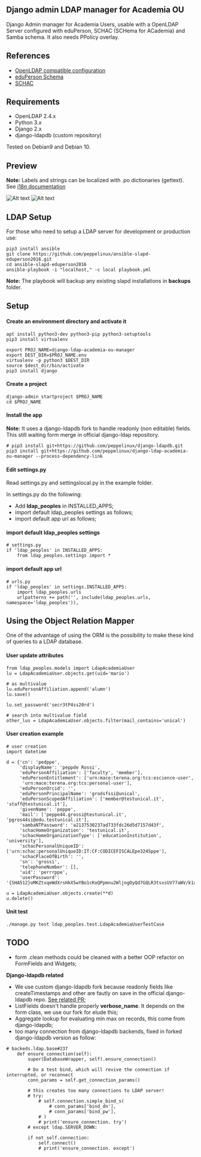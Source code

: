 Django admin LDAP manager for Academia OU
-----------------------------------------
Django Admin manager for Academia Users, usable with a OpenLDAP Server configured with eduPerson, SCHAC (SCHema for ACademia) and Samba schema.
It also needs PPolicy overlay.

References
----------

- [OpenLDAP compatible configuration](https://github.com/peppelinux/ansible-slapd-eduperson2016)
- [eduPerson Schema](https://software.internet2.edu/eduperson/internet2-mace-dir-eduperson-201602.html)
- [SCHAC](https://wiki.refeds.org/display/STAN/SCHAC)

Requirements
------------

- OpenLDAP 2.4.x
- Python 3.x
- Django 2.x
- django-ldapdb (custom repository)


Tested on Debian9 and Debian 10.

Preview
-------

**Note:** Labels and strings can be localized with .po dictionaries (gettext). See [i18n documentation](https://docs.djangoproject.com/en/dev/topics/i18n/translation/)

![Alt text](img/search.png)
![Alt text](img/preview.png)

LDAP Setup
-----
For those who need to setup a LDAP server for development or production use:
````
pip3 install ansible
git clone https://github.com/peppelinux/ansible-slapd-eduperson2016.git
cd ansible-slapd-eduperson2016
ansible-playbook -i "localhost," -c local playbook.yml
````
**Note:** The playbook will backup any existing slapd installations in **backups** folder.

Setup
-----

#### Create an environment directory and activate it
````
apt install python3-dev python3-pip python3-setuptools
pip3 install virtualenv

export PROJ_NAME=django-ldap-academia-ou-manager
export DEST_DIR=$PROJ_NAME.env
virtualenv -p python3 $DEST_DIR
source $dest_dir/bin/activate
pip3 install django
````

#### Create a project
````
django-admin startproject $PROJ_NAME
cd $PROJ_NAME
````

#### Install the app
**Note:** It uses a django-ldapdb fork to handle readonly (non editable) fields. This still waiting form merge in official django-ldap repository.

````
# pip3 install git+https://github.com/peppelinux/django-ldapdb.git
pip3 install git+https://github.com/peppelinux/django-ldap-academia-ou-manager --process-dependency-link
````

#### Edit settings.py
Read settings.py and settingslocal.py in the example folder.

In settings.py do the following:

- Add **ldap_peoples** in INSTALLED_APPS;
- import default ldap_peoples settings as follows;
- import default app url as follows;

#### import default ldap_peoples settings
````
# settings.py
if 'ldap_peoples' in INSTALLED_APPS:
    from ldap_peoples.settings import *
````
#### import default app url
````
# urls.py
if 'ldap_peoples' in settings.INSTALLED_APPS:
    import ldap_peoples.urls
    urlpatterns += path('', include(ldap_peoples.urls, namespace='ldap_peoples')),
````

Using the Object Relation Mapper
--------------------------------
One of the advantage of using the ORM is the possibility to make these kind of queries
to a LDAP database.

#### User update attributes
````
from ldap_peoples.models import LdapAcademiaUser
lu = LdapAcademiaUser.objects.get(uid='mario')

# as multivalue
lu.eduPersonAffiliation.append('alumn')
lu.save()

lu.set_password('secr3tP4ss20rd')

# search into multivalue field
other_lus = LdapAcademiaUser.objects.filter(mail_contains='unical')

````

#### User creation example
````
# user creation
import datetime

d = {'cn': 'pedppe',
     'displayName': 'peppde Rossi',
     'eduPersonAffiliation': ['faculty', 'member'],
     'eduPersonEntitlement': ['urn:mace:terena.org:tcs:escience-user',
      'urn:mace:terena.org:tcs:personal-user'],
     'eduPersonOrcid': '',
     'eduPersonPrincipalName': 'grodsfssi@unical',
     'eduPersonScopedAffiliation': ['member@testunical.it', 'staff@testunical.it'],
     'givenName': 'peppe',
     'mail': ['peppe44.grossi@testunical.it', 'pgros44si@edu.testunical.it'],
     'sambaNTPassword': 'a2137530237ad733fdc26d5d7157d43f',
     'schacHomeOrganization': 'testunical.it',
     'schacHomeOrganizationType': ['educationInstitution', 'university'],
     'schacPersonalUniqueID': ['urn:schac:personalUniqueID:IT:CF:CODICEFISCALEpe3245ppe'],
     'schacPlaceOfBirth': '',
     'sn': 'grossi',
     'telephoneNumber': [],
     'uid': 'perrrppe',
     'userPassword': '{SHA512}oMKZtxqeWdXrsHkX5wYBo1cKoQPpmnu2WljngOyQd7GQLR3tsxsUV77aWV/k1x13m2ypytR2JmzAdZDjHYSyBg=='}

u = LdapAcademiaUser.objects.create(**d)
u.delete()
````

#### Unit test
````
./manage.py test ldap_peoples.test.LdapAcademiaUserTestCase
````

TODO
----
 - form .clean methods could be cleaned with a better OOP refactor on FormFields and Widgets;


 **Django-ldapdb related**
 - We use custom django-ldapdb fork because readonly fields like createTimestamps and other are fautly on save in the official django-ldapdb repo. [See related PR](https://github.com/django-ldapdb/django-ldapdb/pull/185);
 - ListFields doesn't handle properly **verbose_name**. It depends on the form class, we use our fork for elude this;
 - Aggregate lookup for evaluating min max on records, this come from django-ldapdb;
 - too many connection from django-ldapdb backends, fixed in forked django-ldapdb version as follow:

````
# backeds.ldap.base#237
    def ensure_connection(self):
        super(DatabaseWrapper, self).ensure_connection()

        # Do a test bind, which will revive the connection if interrupted, or reconnect
        conn_params = self.get_connection_params()

        # this creates too many connections to LDAP server!
        # try:
            # self.connection.simple_bind_s(
                # conn_params['bind_dn'],
                # conn_params['bind_pw'],
            # )
            # print('ensure_connection. try')
        # except ldap.SERVER_DOWN:

        if not self.connection:
            self.connect()
            # print('ensure_connection. except')
````
